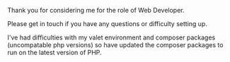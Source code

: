Thank you for considering me for the role of Web Developer. 

Please get in touch if you have any questions or difficulty setting up.

I've had difficulties with my valet environment and composer packages (uncompatable php versions) so have updated the composer packages to run on the latest version of PHP.
